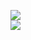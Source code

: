 [![](https://img.shields.io/badge/Made%20With-Github%20Spray-lightgrey.svg?style=for-the-badge&logo=github)](https://github.com/Annihil/github-spray#28689)  
[![](https://i.imgur.com/2DrTn0Z.gif)](https://github.com/Annihil/github-spray)